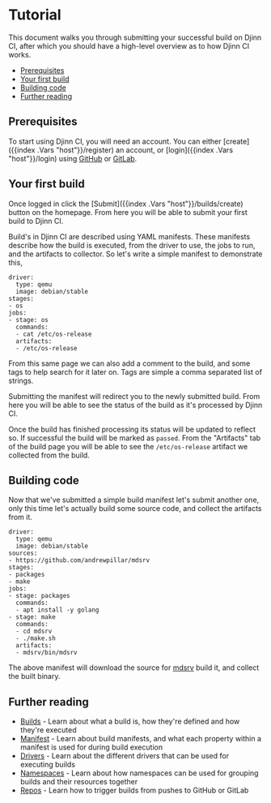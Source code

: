# Tutorial

This document walks you through submitting your successful build on Djinn CI,
after which you should have a high-level overview as to how Djinn CI works.

* [Prerequisites](#prerequisites)
* [Your first build](#your-first-build)
* [Building code](#building-code)
* [Further reading](#further-reading)

## Prerequisites

To start using Djinn CI, you will need an account. You can either
[create]({{index .Vars "host"}}/register) an account, or
[login]({{index .Vars "host"}}/login) using [GitHub](https://github.com) or
[GitLab](https://gitlab.com).

## Your first build

Once logged in click the [Submit]({{index .Vars "host"}}/builds/create) button
on the homepage. From here you will be able to submit your first build to Djinn CI.

Build's in Djinn CI are described using YAML manifests. These manifests describe
how the build is executed, from the driver to use, the jobs to run, and the
artifacts to collector. So let's write a simple manifest to demonstrate this,

    driver:
      type: qemu
      image: debian/stable
    stages:
    - os
    jobs:
    - stage: os
      commands:
      - cat /etc/os-release
      artifacts:
      - /etc/os-release

From this same page we can also add a comment to the build, and some tags to
help search for it later on. Tags are simple a comma separated list of strings.

Submitting the manifest will redirect you to the newly submitted build. From
here you will be able to see the status of the build as it's processed by Djinn CI.

Once the build has finished processing its status will be updated to reflect
so. If successful the build will be marked as `passed`. From the "Artifacts"
tab of the build page you will be able to see the `/etc/os-release` artifact
we collected from the build.

## Building code

Now that we've submitted a simple build manifest let's submit another one, only
this time let's actually build some source code, and collect the artifacts from
it.

    driver:
      type: qemu
      image: debian/stable
    sources:
    - https://github.com/andrewpillar/mdsrv
    stages:
    - packages
    - make
    jobs:
    - stage: packages
      commands:
      - apt install -y golang
    - stage: make
      commands:
      - cd mdsrv
      - ./make.sh
      artifacts:
      - mdsrv/bin/mdsrv

The above manifest will download the source for
[mdsrv](https://github.com/andrewpillar/mdsrv) build it, and collect the built
binary.

## Further reading

* [Builds](/user/builds) - Learn about what a build is, how they're defined and
how they're executed
* [Manifest](/user/manifest) - Learn about build manifests, and what each
property within a manifest is used for during build execution
* [Drivers](/user/drivers) - Learn about the different drivers that can be used
for executing builds
* [Namespaces](/user/namespaces) - Learn about how namespaces can be used for
grouping builds and their resources together
* [Repos](/user/repos) - Learn how to trigger builds from pushes to GitHub or
GitLab
